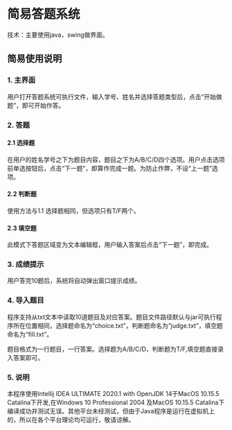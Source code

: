 # 简易答题系统
技术：主要使用java，swing做界面。

## 简易使用说明

### 1. 主界面
用户打开答题系统可执行文件，输入学号、姓名并选择答题类型后，点击“开始做题”，即可开始作答。

### 2. 答题
#### 2.1 选择题
在用户的姓名学号之下为题目内容，题目之下为A/B/C/D四个选项。用户点击选项前单选按钮后，点击“下一题”，即算作完成一题。为防止作弊，不设“上一题”选项。

#### 2.2 判断题
使用方法与1.1 选择题相同，但选项只有T/F两个。
#### 2.3 填空题
此模式下答题区域变为文本编辑框，用户输入答案后点击“下一题”，即完成。
### 3. 成绩提示
用户答完10题后，系统将自动弹出窗口提示成绩。

### 4. 导入题目
程序支持从txt文本中读取10道题目及对应答案。题目文件路径默认与jar可执行程序所在位置相同，选择题命名为“choice.txt”，判断题命名为“judge.txt”，填空题命名为“fill.txt”。
		
题目格式为一行题目，一行答案。选择题为A/B/C/D，判断题为T/F,填空题直接录入答案即可。

### 5. 说明
本程序使用Intellij IDEA ULTIMATE 2020.1 with OpenJDK 14于MacOS 10.15.5 Catalina下开发,在Windows 10 Professional 2004 及MacOS 10.15.5 Catalina下编译成功并测试无误。其他平台未经测试，但由于Java程序是运行在虚拟机上的，所以在各个平台理论均可运行，敬请谅解。
